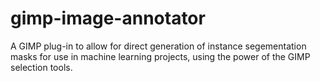 # gimp-image-annotator
A GIMP plug-in to allow for direct generation of instance segementation masks for use in machine learning projects, using the power of the GIMP selection tools.
